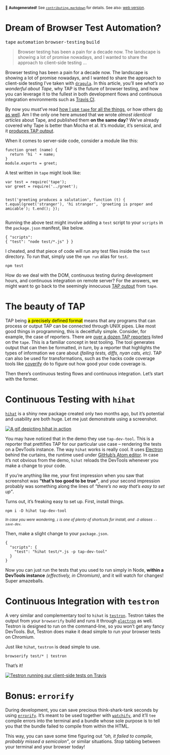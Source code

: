 <sub>&#x1F6A8; <strong>Autogenerated!</strong> See <a href="https://github.com/ponyfoo/articles/tree/noindex/contributing.markdown"><code>contributing.markdown</code></a> for details. See also: <a href="https://ponyfoo.com/articles/browser-test-automation-dreams">web version</a>.</sub>

<a href="https://ponyfoo.com/articles/browser-test-automation-dreams"><div></div></a>

<h1>Dream of Browser Test Automation?</h1>

<p><kbd>tape</kbd> <kbd>automation</kbd> <kbd>browser-testing</kbd> <kbd>build</kbd></p>

<blockquote><p>Browser testing has been a pain for a decade now. The landscape is showing a lot of promise nowadays, and I wanted to share the approach to client-side testing &#x2026;</p></blockquote>

<div><p>Browser testing has been a pain for a decade now. The landscape is showing a lot of promise nowadays, and I wanted to share the approach to client-side testing I&#x2019;ve taken with <a href="https://github.com/bevacqua/dragula" target="_blank"><code class="md-code md-code-inline">dragula</code></a>. In this article, you&#x2019;ll see <em>what&#x2019;s so wonderful about Tape</em>, why TAP is the future of browser testing, and how you can leverage it to the fullest in both development flows and continuous integration environments such as <a href="https://travis-ci.org/bevacqua/dragula" target="_blank">Travis CI</a>.</p></div>

<div></div>

<div><p>By now you must&#x2019;ve read <a href="https://ponyfoo.com/articles/testing-javascript-modules-with-tape">how I use <code class="md-code md-code-inline">tape</code> for all the things</a>, or how others <a href="https://medium.com/javascript-scene/why-i-use-tape-instead-of-mocha-so-should-you-6aa105d8eaf4" target="_blank">do as well</a>. Am I the only one here amused that we wrote <em>almost identical articles</em> about Tape, and published them <strong>on the same day</strong>? We&#x2019;ve already covered why Tape is better than Mocha et al. It&#x2019;s modular, it&#x2019;s sensical, and it <a href="https://testanything.org/" target="_blank">produces TAP output</a>.</p> <p>When it comes to server-side code, consider a module like this:</p> <pre class="md-code-block"><code class="md-code">function greet (name) {
  return &apos;hi &apos; + name;
}
module.exports = greet;
</code></pre> <p>A test written in <code class="md-code md-code-inline">tape</code> might look like:</p> <pre class="md-code-block"><code class="md-code">var test = require(&apos;tape&apos;);
var greet = require(&apos;../greet&apos;);

test(&apos;greeting produces a salutation&apos;, function (t) {
  t.equal(greet(&apos;stranger&apos;), &apos;hi stranger&apos;, &apos;greeting is proper and amicable&apos;);
  t.end();
});
</code></pre> <p>Running the above test might involve adding a <code class="md-code md-code-inline">test</code> script to your <code class="md-code md-code-inline">scripts</code> in the <code class="md-code md-code-inline">package.json</code> manifest, like below.</p> <pre class="md-code-block"><code class="md-code">{
  &quot;scripts&quot;: {
    &quot;test&quot;: &quot;node test/*.js&quot;
  }
}
</code></pre> <p>I cheated, and that piece of code will run any test files inside the <code class="md-code md-code-inline">test</code> directory. To run that, simply use the <code class="md-code md-code-inline">npm run</code> alias for <code class="md-code md-code-inline">test</code>.</p> <pre class="md-code-block"><code class="md-code">npm test
</code></pre> <p>How do we deal with the DOM, continuous testing during development hours, and continuous integration on remote server? For the answers, we might want to go back to the seemingly innocuous <a href="https://testanything.org/" target="_blank">TAP output</a> from <code class="md-code md-code-inline">tape</code>.</p></div>

<div><h1 id="the-beauty-of-tap">The beauty of TAP</h1> <p>TAP being <mark class="md-mark">a precisely defined format</mark> means that any programs that can process or output TAP can be connected through UNIX pipes. Like most good things in programming, this is deceitfully simple. Consider, for example, the case of reporters. There are <a href="https://github.com/substack/tape#pretty-reporters" target="_blank" aria-label="Pretty TAP reporters">over a dozen TAP reporters</a> listed on the <code class="md-code md-code-inline">tape</code>. This is a familiar concept in test tooling. The tool generates output that can then be formatted, <em>in turn</em>, by a reporter that highlights the types of information we care about <em>(failing tests, diffs, nyan cats, etc)</em>. TAP can also be used for transformations, such as the hacks code coverage tools like <a href="https://github.com/substack/coverify" target="_blank" aria-label="substack/coverify on GitHub">coverify</a> do to figure out how good your code coverage is.</p> <p>Then there&#x2019;s continuous testing flows and continuous integration. Let&#x2019;s start with the former.</p> <h1 id="continuous-testing-with-hihat">Continuous Testing with <code class="md-code md-code-inline">hihat</code></h1> <p><a href="https://github.com/Jam3/hihat" target="_blank" aria-label="Jam3/hihat on GitHub"><code class="md-code md-code-inline">hihat</code></a> is a shiny new package created only two months ago, but it&#x2019;s potential and usability are both huge. Let me just demonstrate using a screenshot.</p> <p><a href="https://github.com/Jam3/hihat" target="_blank" aria-label="Jam3/hihat on GitHub"><img alt="A gif depicting hihat in action" class="" src="https://camo.githubusercontent.com/c6f8071b302eb0bfd62fe50d97599b4071e52ad5/687474703a2f2f692e696d6775722e636f6d2f537170626a7a6c2e676966"></a></p> <p>You may have noticed that in the demo they use <code class="md-code md-code-inline">tap-dev-tool</code>. This is a reporter that prettifies TAP for our particular use case &#x2013; rendering the tests on a DevTools instance. The way <code class="md-code md-code-inline">hihat</code> works is really cool. It uses <a href="https://github.com/atom/electron" target="_blank" aria-label="atom/electron on GitHub">Electron</a> behind the curtains, the runtime used under <a href="http://atom.io/" target="_blank" aria-label="Atom Editor">GitHub&#x2019;s Atom editor</a>. In case it&#x2019;s not obvious from the demo, <code class="md-code md-code-inline">hihat</code> reloads the DevTools whenever you make a change to your code.</p> <p>If you&#x2019;re anything like me, your first impression when you saw that screenshot was <strong>&#x201C;that&#x2019;s too good to be true&#x201D;</strong>, and your second impression probably was something along the lines of <em>&#x201C;there&#x2019;s no way that&#x2019;s easy to set up&#x201D;</em>.</p> <p>Turns out, it&#x2019;s freaking easy to set up. First, install things.</p> <pre class="md-code-block"><code class="md-code md-lang-bash">npm i -D hihat tap-dev-tool
</code></pre> <p><sub><em>In case you were wondering, <code class="md-code md-code-inline">i</code> is one of plenty of shortcuts for install, and <code class="md-code md-code-inline">-D</code> aliases <code class="md-code md-code-inline">--save-dev</code>.</em></sub></p> <p>Then, make a slight change to your <code class="md-code md-code-inline">package.json</code>.</p> <pre class="md-code-block"><code class="md-code md-lang-json">{
  &quot;<span class="md-code-attribute">scripts</span>&quot;: <span class="md-code-value">{
    &quot;<span class="md-code-attribute">test</span>&quot;: <span class="md-code-value"><span class="md-code-string">&quot;hihat test/*.js -p tap-dev-tool&quot;</span>
  </span>}
</span>}
</code></pre> <p>Now you can just run the tests that you used to run simply in Node, <strong>within a DevTools instance</strong> <em>(effectively, in Chromium)</em>, and it will watch for changes! Super amazeballs.</p> <h1 id="continuous-integration-with-testron">Continuous Integration with <code class="md-code md-code-inline">testron</code></h1> <p>A very similar and complementary tool to <code class="md-code md-code-inline">hihat</code> is <a href="https://github.com/shama/testron" target="_blank" aria-label="shama/testron on GitHub"><code class="md-code md-code-inline">testron</code></a>. Testron takes the output from your <code class="md-code md-code-inline">browserify</code> build and runs it through <a href="https://github.com/atom/electron" target="_blank" aria-label="atom/electron on GitHub"><code class="md-code md-code-inline">electron</code></a> as well. Testron is designed to run on the command-line, so you won&#x2019;t get any fancy DevTools. But, Testron does make it dead simple to run your browser tests on Chromium.</p> <p>Just like <code class="md-code md-code-inline">hihat</code>, <code class="md-code md-code-inline">testron</code> is dead simple to use.</p> <pre class="md-code-block"><code class="md-code md-lang-bash">browserify <span class="md-code-built_in">test</span>/* | testron
</code></pre> <p>That&#x2019;s it!</p> <p><a href="https://travis-ci.org/bevacqua/dragula" target="_blank" aria-label="bevacqua/dragula on Travis"><img alt="Testron running our client-side tests on Travis" class="" src="https://i.imgur.com/1lhObnf.png"></a></p> <h1 id="bonus-errorify">Bonus: <code class="md-code md-code-inline">errorify</code></h1> <p>During development, you can save precious think-shark-tank seconds by using <a href="https://github.com/zertosh/errorify" target="_blank" aria-label="zertosh/errorify on GitHub"><code class="md-code md-code-inline">errorify</code></a>. It&#x2019;s meant to be used together with <a href="https://github.com/substack/watchify" target="_blank" aria-label="substack/watchify on GitHub"><code class="md-code md-code-inline">watchify</code></a>, and it&#x2019;ll <code class="md-code md-code-inline">tee</code> compile errors into the terminal and a bundle whose sole purpose is to tell you that the bundle failed to compile from within the HTML.</p> <p>This way, you can save some time figuring out <em>&#x201C;oh, it failed to compile, probably missed a semicolon&#x201D;</em>, or similar situations. Stop tabbing between your terminal and your browser today!</p></div>
